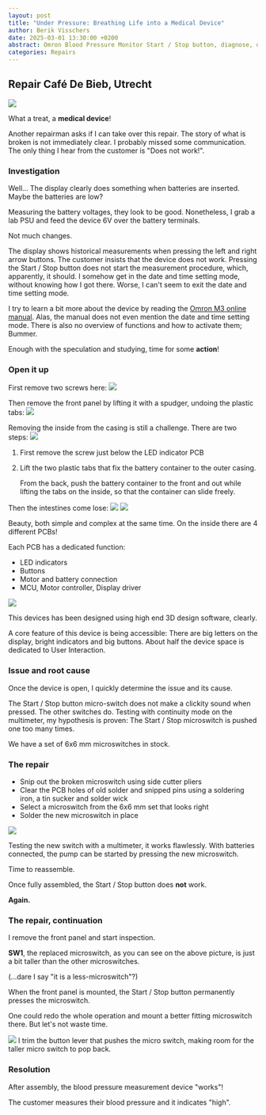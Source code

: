 ```yaml
---
layout: post
title: "Under Pressure: Breathing Life into a Medical Device"
author: Berik Visschers
date: 2025-03-01 13:30:00 +0200
abstract: Omron Blood Pressure Monitor Start / Stop button, diagnose, open up and microswitch replacement
categories: Repairs
---
```


## Repair Café De Bieb, Utrecht

<img src="/assets/img/repairs/omron_blood_pressure/omron.jpg" />

What a treat, a **medical device**!

Another repairman asks if I can take over this repair.
The story of what is broken is not immediately clear.
I probably missed some communication. The only thing I hear from the customer is "Does not work!".

### Investigation

Well... The display clearly does something when batteries are inserted. Maybe the batteries are low?

Measuring the battery voltages, they look to be good. Nonetheless, I grab a lab PSU and feed the device 6V over the battery terminals.

Not much changes.

The display shows historical measurements when pressing the left and right arrow buttons.
The customer insists that the device does not work.
Pressing the Start / Stop button does not start the measurement procedure, which, apparently, it should.
I somehow get in the date and time setting mode, without knowing how I got there. Worse, I can't seem to exit the date and time setting mode.

I try to learn a bit more about the device by reading the [Omron M3 online manual](https://www.bloeddrukmeterswebshop.nl/media/handleiding/Omron-m3-2014.pdf).
Alas, the manual does not even mention the date and time setting mode. There is also no overview of functions and how to activate them; Bummer.

Enough with the speculation and studying, time for some **action**!

### Open it up

First remove two screws here:
<img src="/assets/img/repairs/omron_blood_pressure/omron_bottom.jpg" />

Then remove the front panel by lifting it with a spudger, undoing the plastic tabs:
<img src="/assets/img/repairs/omron_blood_pressure/omron_inside_top.jpg" />

Removing the inside from the casing is still a challenge. There are two steps:
<img src="/assets/img/repairs/omron_blood_pressure/omron_remove_innards.jpg" />

1. First remove the screw just below the LED indicator PCB
2. Lift the two plastic tabs that fix the battery container to the outer casing.

   From the back, push the battery container to the front and out while lifting the tabs on the inside, so that the container can slide freely.

Then the intestines come lose:
<img src="/assets/img/repairs/omron_blood_pressure/omron_innards_front.jpg" />
<img src="/assets/img/repairs/omron_blood_pressure/omron_innards_side.jpg" />

Beauty, both simple and complex at the same time. On the inside there are 4 different PCBs!

Each PCB has a dedicated function:

* LED indicators
* Buttons
* Motor and battery connection
* MCU, Motor controller, Display driver

<img src="/assets/img/repairs/omron_blood_pressure/omron_mcu.jpg" />

This devices has been designed using high end 3D design software, clearly.

A core feature of this device is being accessible: There are big letters on the display, bright indicators and big buttons.
About half the device space is dedicated to User Interaction.

### Issue and root cause

Once the device is open, I quickly determine the issue and its cause.

The Start / Stop button micro-switch does not make a clickity sound when pressed. The other switches do.
Testing with continuity mode on the multimeter, my hypothesis is proven: The Start / Stop microswitch is pushed one too many times.

We have a set of 6x6 mm microswitches in stock.

### The repair

* Snip out the broken microswitch using side cutter pliers
* Clear the PCB holes of old solder and snipped pins using a soldering iron, a tin sucker and solder wick
* Select a microswitch from the 6x6 mm set that looks right
* Solder the new microswitch in place

<img src="/assets/img/repairs/omron_blood_pressure/omron_replacement_switch.jpg" />

Testing the new switch with a multimeter, it works flawlessly.
With batteries connected, the pump can be started by pressing the new microswitch.

Time to reassemble.

Once fully assembled, the Start / Stop button does **not** work.

**Again.**

### The repair, continuation

I remove the front panel and start inspection.

**SW1**, the replaced microswitch, as you can see on the above picture,
is just a bit taller than the other microswitches.

(...dare I say "it is a less-microswitch"?)

When the front panel is mounted, the Start / Stop button permanently presses the microswitch.

One could redo the whole operation and mount a better fitting microswitch there. But let's not waste time.

<img src="/assets/img/repairs/omron_blood_pressure/omron_button_trim.jpg" />
I trim the button lever that pushes the micro switch, making room for the taller micro switch to pop back.

### Resolution

After assembly, the blood pressure measurement device "works"!

The customer measures their blood pressure and it indicates "high".


